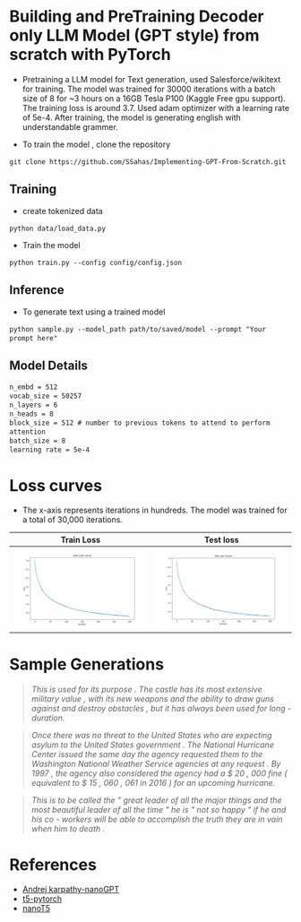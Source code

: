 # Building and PreTraining Decoder only LLM Model (GPT style) from scratch with PyTorch
- Pretraining a LLM model for Text generation, used Salesforce/wikitext for training. The model was trained for 30000 iterations with a batch size of 8 for ~3 hours on a 16GB Tesla P100 (Kaggle Free gpu support). The training loss is around 3.7. Used adam optimizer with a learning rate of 5e-4. After training, the model is generating english with understandable grammer.


- To train the model , clone the repository 

```
git clone https://github.com/SSahas/Implementing-GPT-From-Scratch.git
```
## Training 
- create tokenized data
  
```
python data/load_data.py 
```
- Train the model

```
python train.py --config config/config.json
```

## Inference
- To generate text using a trained model
```
python sample.py --model_path path/to/saved/model --prompt "Your prompt here"
```

## Model Details
```
n_embd = 512
vocab_size = 50257
n_layers = 6
n_heads = 8
block_size = 512 # number to previous tokens to attend to perform attention
batch_size = 8
learning rate = 5e-4
```

# Loss curves 
- The x-axis represents iterations in hundreds. The model was trained for a total of 30,000 iterations.
  
Train Loss             |  Test loss
:-------------------------:|:-------------------------:
![](https://github.com/SSahas/Implementing-GPT-From-Scratch/blob/add_eval/assets/train.png)  |  ![](https://github.com/SSahas/Implementing-GPT-From-Scratch/blob/add_eval/assets/test.png)




# Sample Generations
> *This is used for its purpose . The castle has its most extensive military value , with its new weapons and the ability to draw guns against and destroy obstacles ,
but it has always been used for long - duration.*

> *Once there was no threat to the United States who are expecting asylum to the United States government . The National Hurricane Center issued the same day the agency requested them to the Washington National Weather Service agencies at any request . By 1997 , the agency also considered the agency had a $ 20 , 000 fine ( equivalent to $ 15 , 060 , 061 in 2016 ) for an upcoming hurricane.*

> *This is to be called the " great leader of all the major things and the most beautiful leader of all the time " he is " not so happy " if he and his co - workers will be able to accomplish the truth they are in vain when him to death .*






# References 
- [Andrej karpathy-nanoGPT](https://github.com/karpathy/nanoGPT)
- [t5-pytorch](https://github.com/conceptofmind/t5-pytorch)
- [nanoT5](https://github.com/PiotrNawrot/nanoT5)
